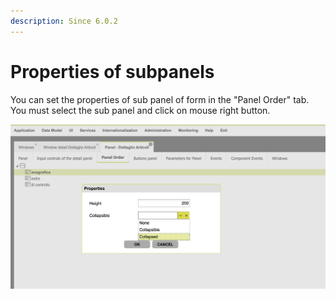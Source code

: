 ```yaml
---
description: Since 6.0.2
---
```


# Properties of subpanels

You can set the properties of sub panel of form in the "Panel Order" tab. You must select the sub panel and click on mouse right button.

![](<.gitbook/assets/image (18) (1).png>)
